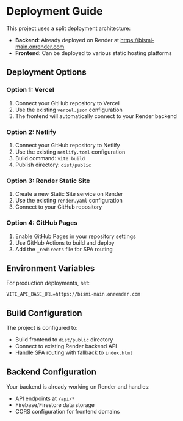 # Deployment Guide

This project uses a split deployment architecture:
- **Backend**: Already deployed on Render at https://bismi-main.onrender.com
- **Frontend**: Can be deployed to various static hosting platforms

## Deployment Options

### Option 1: Vercel
1. Connect your GitHub repository to Vercel
2. Use the existing `vercel.json` configuration
3. The frontend will automatically connect to your Render backend

### Option 2: Netlify
1. Connect your GitHub repository to Netlify
2. Use the existing `netlify.toml` configuration
3. Build command: `vite build`
4. Publish directory: `dist/public`

### Option 3: Render Static Site
1. Create a new Static Site service on Render
2. Use the existing `render.yaml` configuration
3. Connect to your GitHub repository

### Option 4: GitHub Pages
1. Enable GitHub Pages in your repository settings
2. Use GitHub Actions to build and deploy
3. Add the `_redirects` file for SPA routing

## Environment Variables

For production deployments, set:
```
VITE_API_BASE_URL=https://bismi-main.onrender.com
```

## Build Configuration

The project is configured to:
- Build frontend to `dist/public` directory
- Connect to existing Render backend API
- Handle SPA routing with fallback to `index.html`

## Backend Configuration

Your backend is already working on Render and handles:
- API endpoints at `/api/*`
- Firebase/Firestore data storage
- CORS configuration for frontend domains